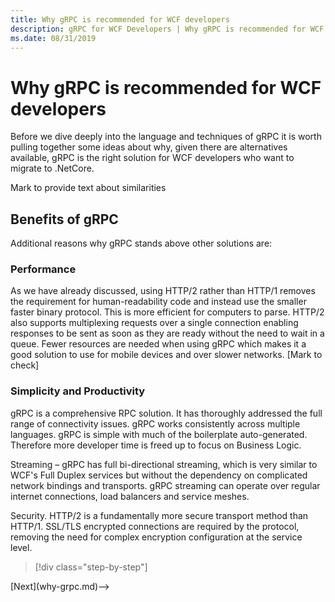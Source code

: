 ```yaml
---
title: Why gRPC is recommended for WCF developers
description: gRPC for WCF Developers | Why gRPC is recommended for WCF developers
ms.date: 08/31/2019
---
```


# Why gRPC is recommended for WCF developers

Before we dive deeply into the language and techniques of gRPC it is worth pulling together some ideas about why, given there are alternatives available, gRPC is the right solution for WCF developers who want to migrate to .NetCore.

Mark to provide text about similarities

## Benefits of gRPC

Additional reasons why gRPC stands above other solutions are:

### Performance

As we have already discussed, using HTTP/2 rather than HTTP/1 removes the requirement for human-readability code and instead use the smaller faster binary protocol. This is more efficient for computers to parse. HTTP/2 also supports multiplexing requests over a single connection enabling responses to be sent as soon as they are ready without the need to wait in a queue.  Fewer resources are needed when using gRPC which makes it a good solution to use for mobile devices and over slower networks. [Mark to check]

### Simplicity and Productivity

gRPC is a comprehensive RPC solution. It has thoroughly addressed the full range of connectivity issues. gRPC works consistently across multiple languages. gRPC is simple with much of the boilerplate auto-generated. Therefore more developer time is freed up to focus on Business Logic.

Streaming – gRPC has full bi-directional streaming, which is very similar to WCF's Full Duplex services but without the dependency on complicated network bindings and transports. gRPC streaming can operate over regular internet connections, load balancers and service meshes.

Security. HTTP/2 is a fundamentally more secure transport method than HTTP/1. SSL/TLS encrypted connections are required by the protocol, removing the need for complex encryption configuration at the service level.

>[!div class="step-by-step"]
<!-->[Next](why-grpc.md)-->
